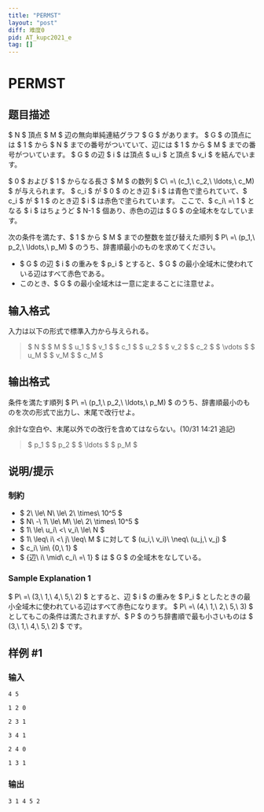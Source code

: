 ```yaml
---
title: "PERMST"
layout: "post"
diff: 难度0
pid: AT_kupc2021_e
tag: []
---
```


# PERMST

## 题目描述

[problemUrl]: https://atcoder.jp/contests/kupc2021/tasks/kupc2021_e

$ N $ 頂点 $ M $ 辺の無向単純連結グラフ $ G $ があります。 $ G $ の頂点には $ 1 $ から $ N $ までの番号がついていて、辺には $ 1 $ から $ M $ までの番号がついています。 $ G $ の辺 $ i $ は頂点 $ u_i $ と頂点 $ v_i $ を結んでいます。

$ 0 $ および $ 1 $ からなる長さ $ M $ の数列 $ C\ =\ (c_1,\ c_2,\ \ldots,\ c_M) $ が与えられます。 $ c_i $ が $ 0 $ のとき辺 $ i $ は青色で塗られていて、$ c_i $ が $ 1 $ のとき辺 $ i $ は赤色で塗られています。 ここで、$ c_i\ =\ 1 $ となる $ i $ はちょうど $ N-1 $ 個あり、赤色の辺は $ G $ の全域木をなしています。

次の条件を満たす、$ 1 $ から $ M $ までの整数を並び替えた順列 $ P\ =\ (p_1,\ p_2,\ \ldots,\ p_M) $ のうち、辞書順最小のものを求めてください。

- $ G $ の辺 $ i $ の重みを $ p_i $ とすると、$ G $ の最小全域木に使われている辺はすべて赤色である。
- このとき、$ G $ の最小全域木は一意に定まることに注意せよ。

## 输入格式

入力は以下の形式で標準入力から与えられる。

> $ N $ $ M $ $ u_1 $ $ v_1 $ $ c_1 $ $ u_2 $ $ v_2 $ $ c_2 $ $ \vdots $ $ u_M $ $ v_M $ $ c_M $

## 输出格式

条件を満たす順列 $ P\ =\ (p_1,\ p_2,\ \ldots,\ p_M) $ のうち、辞書順最小のものを次の形式で出力し、末尾で改行せよ。

余計な空白や、末尾以外での改行を含めてはならない。(10/31 14:21 追記)

> $ p_1 $ $ p_2 $ $ \ldots $ $ p_M $

## 说明/提示

### 制約

- $ 2\ \le\ N\ \le\ 2\ \times\ 10^5 $
- $ N\ -\ 1\ \le\ M\ \le\ 2\ \times\ 10^5 $
- $ 1\ \le\ u_i\ <\ v_i\ \le\ N $
- $ 1\ \leq\ i\ <\ j\ \leq\ M $ に対して $ (u_i,\ v_i)\ \neq\ (u_j,\ v_j) $
- $ c_i\ \in\ \{0,\ 1\} $
- $ \{辺\ i\ \mid\ c_i\ =\ 1\} $ は $ G $ の全域木をなしている。

### Sample Explanation 1

$ P\ =\ (3,\ 1,\ 4,\ 5,\ 2) $ とすると、辺 $ i $ の重みを $ P_i $ としたときの最小全域木に使われている辺はすべて赤色になります。 $ P\ =\ (4,\ 1,\ 2,\ 5,\ 3) $ としてもこの条件は満たされますが、$ P $ のうち辞書順で最も小さいものは $ (3,\ 1,\ 4,\ 5,\ 2) $ です。

## 样例 #1

### 输入

```
4 5
1 2 0
2 3 1
3 4 1
2 4 0 
1 3 1
```

### 输出

```
3 1 4 5 2
```

